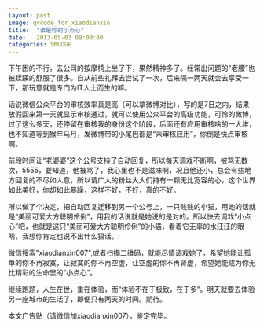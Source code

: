 ```yaml
---
layout: post
image: qrcode_for_xiaodianxin
title:  "谁是你的小点心"
date:   2013-05-03 09:00:00
categories: SMUDGE
---
```


下午困的不行，去公司的按摩椅上坐了下，果然精神多了。经常出问题的“老腰”也被蹂躏的舒服了很多。自从前些礼拜去尝试了一次，后来隔一两天就会去享受一下，那玩意就是专门为IT人士而生的嘛。

话说微信公众平台的审核效率真是高（可以拿微博对比），写的是7日之内，结果放假回来第一天就显示审核通过，就可以使用公众平台的高级功能，可怜的微博，过了这么多天，还停留在审核我的身份这个阶段，后面还有应用审核啥的一大堆，也不知道等到猴年马月，发微博带的小尾巴都是“未审核应用”，你倒是快点审核啊。

前段时间让“老婆婆”这个公号支持了自动回复，所以每天调戏不断啊，被骂无数次，5555，要知道，他被骂了，我心里也不是滋味啊，况且他还小，总会有些地方回复的不尽如人意，所以请广大的粉丝大大们持有一颗无比宽容的心，这个世界如此美好，你却如此暴躁，这样不好，不好，真的不好。

所以做了个决定，把自动回复迁移到另一个公号上，一只贱贱的小猫，用她的话就是“美丽可爱大方聪明伶俐”，用我的话说就是她说的是对的。所以快去调戏“小点心”吧，也就是这只“美丽可爱大方聪明伶俐”的小猫，看着它无辜的水汪汪的眼睛，我想你肯定也说不出什么狠话。

微信搜索"xiaodianxin007",或者扫描二维码，就能尽情调戏她了，希望她能让孤单的你不再寂寞，让寂寞的你不再空虚，让空虚的你不再肾虚，希望她能成为你无比精彩的生命里的“小点心”。


继续跑题，人生在世，重在体验，而“体验不在于极致，在于多”。明天就要去体验另一座城市的生活了，即便只有两天的时间。期待。

本文广告贴（请微信加xiaodianxin007），鉴定完毕。
